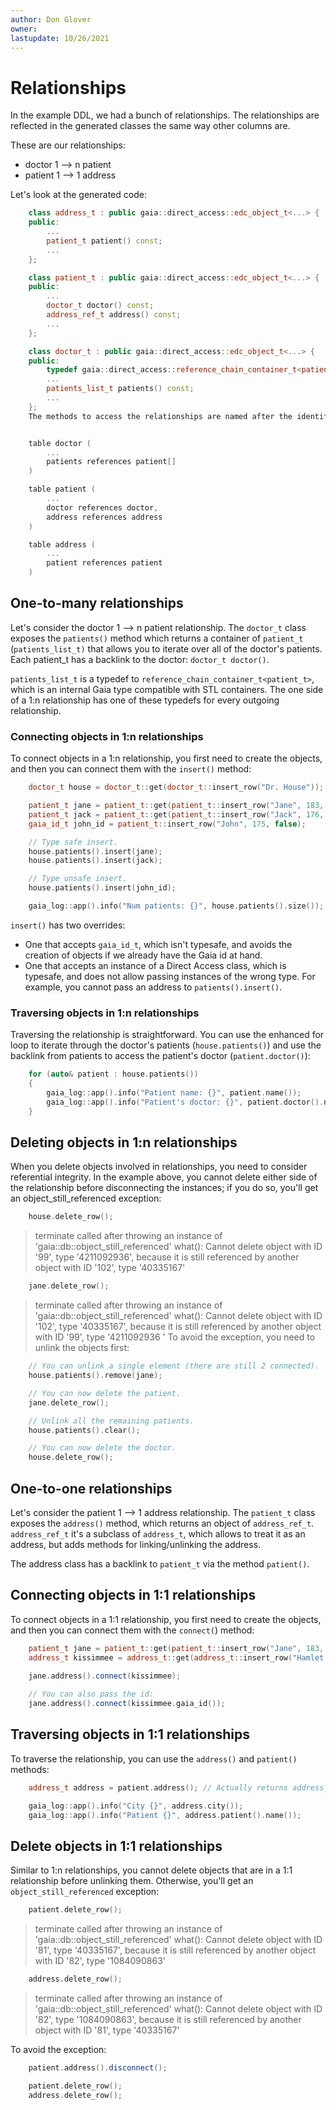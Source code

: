 ```yaml
---
author: Don Glover
owner: 
lastupdate: 10/26/2021
---
```


# Relationships

In the example DDL, we had a bunch of relationships. The relationships are reflected in the generated classes the same way other columns are.

These are our relationships:

* doctor 1 --> n patient
* patient 1 --> 1 address

Let's look at the generated code:

```cpp
    class address_t : public gaia::direct_access::edc_object_t<...> {
    public:
        ...
        patient_t patient() const;
        ...
    };

    class patient_t : public gaia::direct_access::edc_object_t<...> {
    public:
        ...
        doctor_t doctor() const;
        address_ref_t address() const; 
        ...
    };

    class doctor_t : public gaia::direct_access::edc_object_t<...> {
    public:
        typedef gaia::direct_access::reference_chain_container_t<patient_t> patients_list_t;
        ...
        patients_list_t patients() const;
        ...
    };
    The methods to access the relationships are named after the identifiers used in the DDL references clause:


    table doctor (
        ...
        patients references patient[]
    )

    table patient (
        ...
        doctor references doctor,
        address references address
    )

    table address (
        ...
        patient references patient 
    ) 
```

## One-to-many relationships

Let's consider the doctor 1 --> n patient relationship. The `doctor_t` class exposes the `patients()` method which returns a container of `patient_t` (`patients_list_t)` that allows you to iterate over all of the doctor's patients. Each patient_t has a backlink to the doctor: `doctor_t doctor()`.

`patients_list_t` is a typedef to `reference_chain_container_t<patient_t>`, which is an internal Gaia type compatible with STL containers. The one side of a 1:n relationship has one of these typedefs for every outgoing relationship.

### Connecting objects in 1:n relationships 

To connect objects in a 1:n relationship, you first need to create the objects, and then you can connect them with the `insert()` method:

```cpp
    doctor_t house = doctor_t::get(doctor_t::insert_row("Dr. House"));

    patient_t jane = patient_t::get(patient_t::insert_row("Jane", 183, true));
    patient_t jack = patient_t::get(patient_t::insert_row("Jack", 176, false));
    gaia_id_t john_id = patient_t::insert_row("John", 175, false);

    // Type safe insert.
    house.patients().insert(jane);
    house.patients().insert(jack);

    // Type unsafe insert.
    house.patients().insert(john_id);

    gaia_log::app().info("Num patients: {}", house.patients().size());

```

`insert()` has two overrides:

* One that accepts `gaia_id_t`, which isn't typesafe, and avoids the creation of objects if we already have the Gaia id at hand.
* One that accepts an instance of a Direct Access class, which is typesafe, and does not allow passing instances of the wrong type. For example, you cannot pass an address to `patients().insert()`.

### Traversing objects in 1:n relationships 

Traversing the relationship is straightforward. You can use the enhanced for loop to iterate through the doctor's patients (`house.patients()`) and use the backlink from patients to access the patient's doctor (`patient.doctor()`):

```cpp
    for (auto& patient : house.patients())
    {
        gaia_log::app().info("Patient name: {}", patient.name());
        gaia_log::app().info("Patient's doctor: {}", patient.doctor().name());
    }
```

## Deleting objects in 1:n relationships

When you delete objects involved in relationships, you need to consider referential integrity. In the example above, you cannot delete either side of the relationship before disconnecting the instances; if you do so, you\'ll get an object_still_referenced exception:

```cpp
    house.delete_row();
```

> terminate called after throwing an instance of \'gaia::db::object_still_referenced\' 
>   what(): Cannot delete object with ID \'99\', type \'4211092936\', because it is still referenced by another object with ID \'102\', type \'40335167\'

```cpp
    jane.delete_row();
```

> terminate called after throwing an instance of 'gaia::db::object_still_referenced' 
>   what(): Cannot delete object with ID '102', type '40335167', because it is still referenced by another object with ID \'99\', type \'4211092936 \' To avoid the exception, you need to unlink the objects first:

```cpp
    // You can unlink a single element (there are still 2 connected).
    house.patients().remove(jane);

    // You can now delete the patient.
    jane.delete_row();

    // Unlink all the remaining patients.
    house.patients().clear();

    // You can now delete the doctor.
    house.delete_row();
```

## One-to-one relationships

Let's consider the patient 1 --> 1 address relationship. The `patient_t` class exposes the `address()` method, which returns an object of `address_ref_t`. `address_ref_t` it's a subclass of `address_t`, which allows to treat it as an address, but adds methods for linking/unlinking the address.

The address class has a backlink to `patient_t` via the method `patient()`.

## Connecting objects in 1:1 relationships

To connect objects in a 1:1 relationship, you first need to create the objects, and then you can connect them with the `connect(`) method:

```cpp
    patient_t jane = patient_t::get(patient_t::insert_row("Jane", 183, true));
    address_t kissimmee = address_t::get(address_t::insert_row("Hamlet Ln", "Kissimmee"));
        
    jane.address().connect(kissimmee);

    // You can also pass the id:
    jane.address().connect(kissimmee.gaia_id());
```

## Traversing objects in 1:1 relationships

To traverse the relationship, you can use the `address()` and `patient()` methods:

```cpp
    address_t address = patient.address(); // Actually returns address_ref_t.

    gaia_log::app().info("City {}", address.city());
    gaia_log::app().info("Patient {}", address.patient().name());
```

## Delete objects in 1:1 relationships

Similar to 1:n relationships, you cannot delete objects that are in a 1:1 relationship before unlinking them. Otherwise, you'll get an `object_still_referenced` exception:

```cpp
    patient.delete_row();
```

> terminate called after throwing an instance of 'gaia::db::object_still_referenced' 
>  what(): Cannot delete object with ID '81', type '40335167', because it is still referenced by another object with ID '82', type '1084090863'

```cpp
    address.delete_row();
```

> terminate called after throwing an instance of 'gaia::db::object_still_referenced' 
>   what(): Cannot delete object with ID '82', type '1084090863', because it is still referenced by another object with ID '81', type '40335167'

To avoid the exception:

```cpp
    patient.address().disconnect();

    patient.delete_row();
    address.delete_row();
```